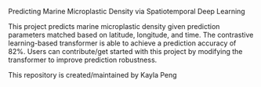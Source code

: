 Predicting Marine Microplastic Density via Spatiotemporal Deep Learning

This project predicts marine microplastic density given prediction parameters matched based on latitude, longitude, and time. 
The contrastive learning-based transformer is able to achieve a prediction accuracy of 82%.
Users can contribute/get started with this project by modifying the transformer to improve prediction robustness. 

This repository is created/maintained by Kayla Peng
